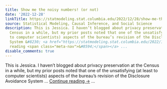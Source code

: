```yaml
---
title: Show me the noisy numbers! (or not)
date: '2022-12-28'
linkTitle: https://statmodeling.stat.columbia.edu/2022/12/28/show-me-the-noisy-numbers-or-not/
source: Statistical Modeling, Causal Inference, and Social Science
description: This is Jessica. I haven’t blogged about privacy preservation at the
  Census in a while, but my prior posts noted that one of the unsatisfying (at least
  to computer scientists) aspects of the bureau’s revision of the Disclosure Avoidance
  System &#8230; <a href="https://statmodeling.stat.columbia.edu/2022/12/28/show-me-the-noisy-numbers-or-not/">Continue
  reading <span class="meta-nav">&#8594;</span></a> ...
disable_comments: true
---
```

This is Jessica. I haven’t blogged about privacy preservation at the Census in a while, but my prior posts noted that one of the unsatisfying (at least to computer scientists) aspects of the bureau’s revision of the Disclosure Avoidance System &#8230; <a href="https://statmodeling.stat.columbia.edu/2022/12/28/show-me-the-noisy-numbers-or-not/">Continue reading <span class="meta-nav">&#8594;</span></a> ...